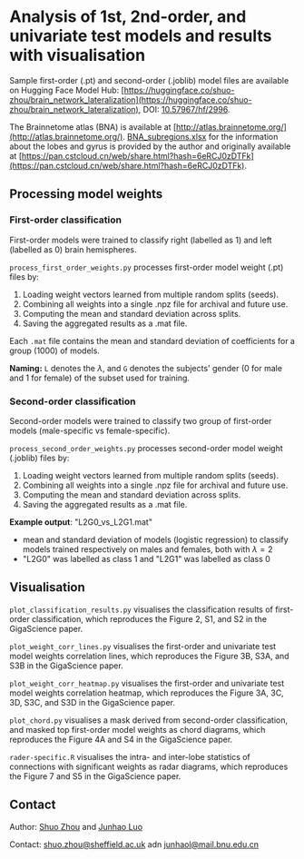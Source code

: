 # Analysis of 1st, 2nd-order, and univariate test models and results with visualisation

Sample first-order (.pt) and second-order (.joblib) model files are available on Hugging Face Model Hub: [https://huggingface.co/shuo-zhou/brain_network_lateralization](https://huggingface.co/shuo-zhou/brain_network_lateralization), DOI: [10.57967/hf/2996](https://doi.org/10.57967/hf/2996).

The Brainnetome atlas (BNA) is available at [http://atlas.brainnetome.org/](http://atlas.brainnetome.org/). [BNA_subregions.xlsx](BNA_subregions.xlsx) for the information about the lobes and gyrus is provided by the author and originally available at [https://pan.cstcloud.cn/web/share.html?hash=6eRCJ0zDTFk](https://pan.cstcloud.cn/web/share.html?hash=6eRCJ0zDTFk).

## Processing model weights

### First-order classification

First-order models were trained to classify right (labelled as 1) and left (labelled as 0) brain hemispheres.

`process_first_order_weights.py` processes first-order model weight (.pt) files by:

1. Loading weight vectors learned from multiple random splits (seeds).
2. Combining all weights into a single .npz file for archival and future use.
3. Computing the mean and standard deviation across splits.
4. Saving the aggregated results as a .mat file.

Each `.mat` file contains the mean and standard deviation of coefficients for a group (1000) of models.

**Naming:** `L` denotes the $\lambda$, and `G` denotes the subjects' gender (0 for male and 1 for female) of the subset used for training.

### Second-order classification

Second-order models were trained to classify two group of first-order models (male-specific vs female-specific).

`process_second_order_weights.py` processes second-order model weight (.joblib) files by:

1. Loading weight vectors learned from multiple random splits (seeds).
2. Combining all weights into a single .npz file for archival and future use.
3. Computing the mean and standard deviation across splits.
4. Saving the aggregated results as a .mat file.

**Example output**: "L2G0_vs_L2G1.mat"

- mean and standard deviation of models (logistic regression) to classify models trained respectively on males and females, both with $\lambda=2$
- "L2G0" was labelled as class 1 and "L2G1" was labelled as class 0

## Visualisation

`plot_classification_results.py` visualises the classification results of first-order classification, which reproduces the Figure 2, S1, and S2 in the GigaScience paper.

`plot_weight_corr_lines.py` visualises the first-order and univariate test model weights correlation lines, which reproduces the Figure 3B, S3A, and S3B in the GigaScience paper.

`plot_weight_corr_heatmap.py` visualises the first-order and univariate test model weights correlation heatmap, which reproduces the Figure 3A, 3C, 3D, S3C, and S3D in the GigaScience paper.

`plot_chord.py` visualises a mask derived from second-order classification, and masked top first-order model weights as chord diagrams, which reproduces the Figure 4A and S4 in the GigaScience paper.

`rader-specific.R` visualises the intra- and inter-lobe statistics of connections with significant weights as radar diagrams, which reproduces the Figure 7 and S5 in the GigaScience paper.

## Contact

Author: [Shuo Zhou](https://github.com/shuo-zhou) and [Junhao Luo](https://github.com/junhaols)

Contact: <shuo.zhou@sheffield.ac.uk> adn <junhaol@mail.bnu.edu.cn>
